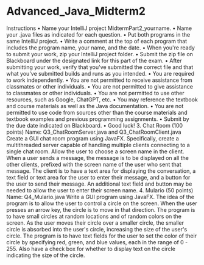 # Advanced_Java_Midterm2

Instructions
• Name your IntelliJ project MidtermPart2_yourname.
• Name your .java files as indicated for each question.
• Put both programs in the same IntelliJ project.
• Write a comment at the top of each program that includes the program name, your name,
and the date.
• When you're ready to submit your work, zip your IntelliJ project folder.
• Submit the zip file on Blackboard under the designated link for this part of the exam.
• After submitting your work, verify that you've submitted the correct file and that what you've
submitted builds and runs as you intended.
• You are required to work independently.
• You are not permitted to receive assistance from classmates or other individuals.
• You are not permitted to give assistance to classmates or other individuals.
• You are not permitted to use other resources, such as Google, ChatGPT, etc.
• You may reference the textbook and course materials as well as the Java documentation.
• You are not permitted to use code from sources other than the course materials and textbook
examples and previous programming assignments.
• Submit by the due date indicated on Blackboard.
• Good luck!
3. Chat Room (100 points)
Name: Q3_ChatRoomServer.java and Q3_ChatRoomClient.java
Create a GUI chat room program using JavaFX. Specifically, create a multithreaded server
capable of handling multiple clients connecting to a single chat room. Allow the user to choose a
screen name in the client. When a user sends a message, the message is to be displayed on all
the other clients, prefixed with the screen name of the user who sent that message. The client is
to have a text area for displaying the conversation, a text field or text area for the user to enter
their message, and a button for the user to send their message. An additional text field and
button may be needed to allow the user to enter their screen name.
4. Mulario (50 points)
Name: Q4_Mulario.java
Write a GUI program using JavaFX. The idea of the program is to allow the user to control a
circle on the screen. When the user presses an arrow key, the circle is to move in that direction.
The program is to have small circles at random locations and of random colors on the screen.
As the user moves their circle over a smaller circle, the smaller circle is absorbed into the user's
circle, increasing the size of the user's circle. The program is to have text fields for the user to
set the color of their circle by specifying red, green, and blue values, each in the range of 0 -
255. Also have a check box for whether to display text on the circle indicating the size of the
circle.